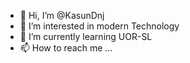- 👋 Hi, I’m @KasunDnj
- 👀 I’m interested in modern Technology  
- 🌱 I’m currently learning UOR-SL 
- 📫 How to reach me ...

<!---
KasunDnj/KasunDnj is a ✨ special ✨ repository because its `README.md` (this file) appears on your GitHub profile.
You can click the Preview link to take a look at your changes.
--->
